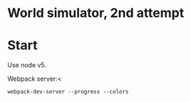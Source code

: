 # World simulator, 2nd attempt

# Start

Use node v5.

Webpack server:<

    webpack-dev-server --progress --colors
